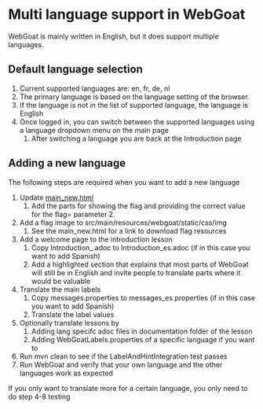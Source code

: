 # Multi language support in WebGoat

WebGoat is mainly written in English, but it does support multiple languages.

## Default language selection

1. Current supported languages are: en, fr, de, nl
2. The primary language is based on the language setting of the browser.
3. If the language is not in the list of supported language, the language is English
4. Once logged in, you can switch between the supported languages using a language dropdown menu on the main page
   1. After switching a language you are back at the Introduction page

## Adding a new language

The following steps are required when you want to add a new language

1. Update [main_new.html](src/main/resources/webgoat/static/main_new.html)
   1. Add the parts for showing the flag and providing the correct value for the flag= parameter
      2.
2. Add a flag image to src/main/resources/webgoat/static/css/img
   1. See the main_new.html for a link to download flag resources
3. Add a welcome page to the introduction lesson
   1. Copy Introduction_.adoc to Introduction_es.adoc (if in this case you want to add Spanish)
   2. Add a highlighted section that explains that most parts of WebGoat will still be in English and invite people to translate parts where it would be valuable
4. Translate the main labels
   1. Copy messages.properties to messages_es.properties (if in this case you want to add Spanish)
   2. Translate the label values
5. Optionally translate lessons by
   1. Adding lang specifc adoc files in documentation folder of the lesson
   2. Adding WebGoatLabels.properties of a specific language if you want to
6. Run mvn clean to see if the LabelAndHintIntegration test passes
7. Run WebGoat and verify that your own language and the other languages work as expected

If you only want to translate more for a certain language, you only need to do step 4-8
testing